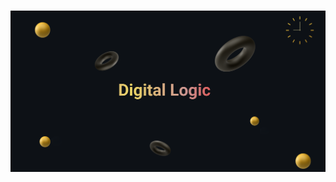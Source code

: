 <h1>
<p align=”center”>
<img width=”200" height=”200" src="https://github.com/SabrinaHeng/Digital-Logic/blob/main/Make%20your%20README%20(4).png" alt=”my banner”>
</p>
</h1>
